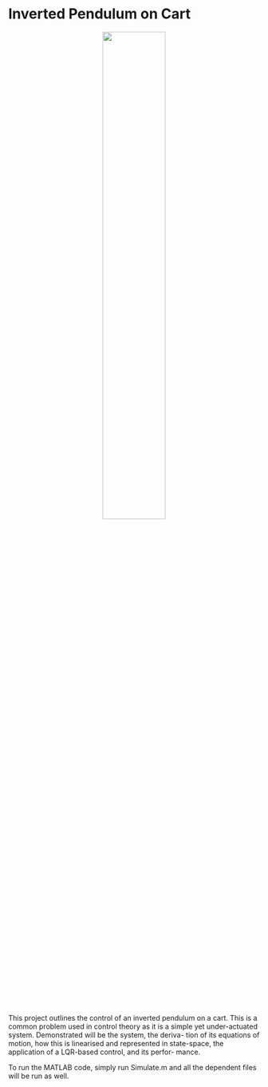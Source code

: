 # Inverted Pendulum on Cart

<div align="center">
  <img src="https://i.imgur.com/RsIf2X2.gif" width="50%" height="50%">
</div>
  
This project outlines the control of an inverted pendulum on a cart.
This is a common problem used in control theory as it is a simple yet
under-actuated system. Demonstrated will be the system, the deriva-
tion of its equations of motion, how this is linearised and represented
in state-space, the application of a LQR-based control, and its perfor-
mance.

To run the MATLAB code, simply run Simulate.m and all the dependent files will be run as well.
